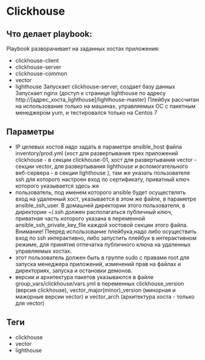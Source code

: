 # Clickhouse

## Что делает playbook:

Playbook разворачивает на заданных хостах приложения:
- сlickhouse-client
- clickhouse-server
- clickhouse-common
- vector
- lighthouse
Запускает clickhouse-server, создает базу данных
Запускает nginx (доступ к странице lighthouse по адресу http://[адрес_хоста_lighthouse]/lighthouse-master)
Плейбук рассчитан на использование только на машинах, управляемых ОС с пакетным менеджером yum, и тестировался только на Centos 7

## Параметры
- IP целевых хостов надо задать в параметре ansible_host файла inventory/prod.yml (хост для развертывания трех приложений clickhouse - в секции clickhouse-01, хост для развертывания vector -  секции vector, для развертывания lighthouse и вспомогательного веб-сервера - в секции lighthouse ), там же указать пользователя ssh для которого настроен вход по сертификату, приватный ключ которого указывается здесь же
- пользователь, под именем которого ansible будет осуществлять вход на удаленный хост, указывается в этом же файле, в параметре ansible_ssh_user. В домашней директории этого пользователя, в директории ~/.ssh должен располагаться публичный ключ, приватная часть которого указана в переменной ansible_ssh_private_key_file каждой хостовой секции этого файла. Внимание! Пееред использование плейбука,надо либо осуществить вход по ssh интерактивно, либо запустить плейбук в интерактивном режиме, для принятия отпечатка публичного ключа на удаленных управляемых хостах. 
- этот пользователь должен быть в группе sudo с правами root для запуска менеджера приложений, изменений прав на файлах и директориях, запуска и остановки демонов. 
- версии и архитектура пакетов указываются в файле group_vars/clickhouse/vars.yml  в переменных clickhouse_version (версия clickhouse), vector_major(minor)_version (минорная и мажорные версии vector) и vector_arch (архитектура хоста - только для vector)

## Теги
- clickhouse
- vector
- lighthouse

